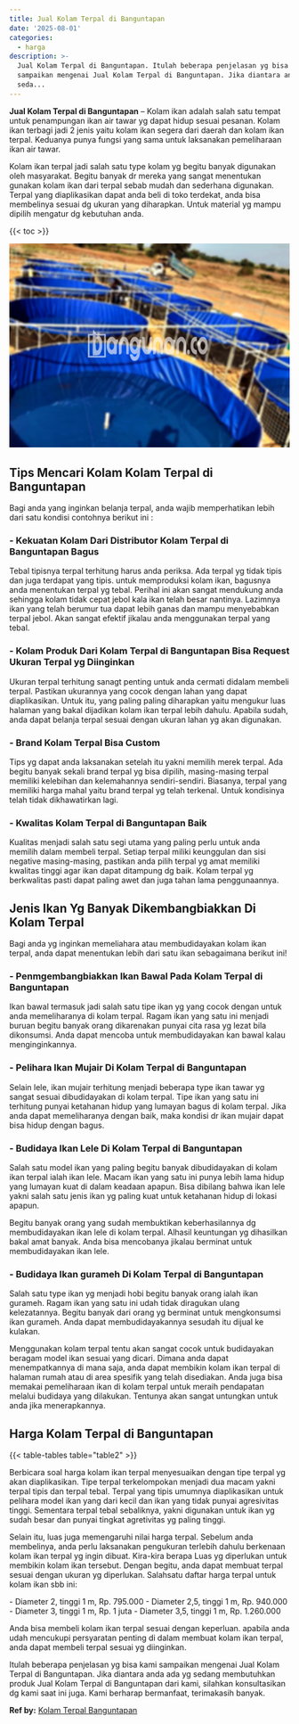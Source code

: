 ```yaml
---
title: Jual Kolam Terpal di Banguntapan
date: '2025-08-01'
categories:
  - harga
description: >-
  Jual Kolam Terpal di Banguntapan. Itulah beberapa penjelasan yg bisa kami
  sampaikan mengenai Jual Kolam Terpal di Banguntapan. Jika diantara anda ada yg
  seda...
---
```


**Jual Kolam Terpal di Banguntapan** – Kolam ikan adalah salah satu tempat untuk penampungan ikan air tawar yg dapat hidup sesuai pesanan. Kolam ikan terbagi jadi 2 jenis yaitu kolam ikan segera dari daerah dan kolam ikan terpal. Keduanya punya fungsi yang sama untuk laksanakan pemeliharaan ikan air tawar.

Kolam ikan terpal jadi salah satu type kolam yg begitu banyak digunakan oleh masyarakat. Begitu banyak dr mereka yang sangat menentukan gunakan kolam ikan dari terpal sebab mudah dan sederhana digunakan. Terpal yang diaplikasikan dapat anda beli di toko terdekat, anda bisa membelinya sesuai dg ukuran yang diharapkan. Untuk material yg mampu dipilih mengatur dg kebutuhan anda.

{{< toc >}}

![Jual Kolam Terpal di Banguntapan](/images/jual-kolam-terpal-02.png)

## Tips Mencari Kolam Kolam Terpal di Banguntapan

Bagi anda yang inginkan belanja terpal, anda wajib memperhatikan lebih dari satu kondisi contohnya berikut ini :

### \- Kekuatan Kolam Dari Distributor Kolam Terpal di Banguntapan Bagus

Tebal tipisnya terpal terhitung harus anda periksa. Ada terpal yg tidak tipis dan juga terdapat yang tipis. untuk memproduksi kolam ikan, bagusnya anda menentukan terpal yg tebal. Perihal ini akan sangat mendukung anda sehingga kolam tidak cepat jebol kala ikan telah besar nantinya. Lazimnya ikan yang telah berumur tua dapat lebih ganas dan mampu menyebabkan terpal jebol. Akan sangat efektif jikalau anda menggunakan terpal yang tebal.

### \- Kolam Produk Dari Kolam Terpal di Banguntapan Bisa Request Ukuran Terpal yg Diinginkan

Ukuran terpal terhitung sanagt penting untuk anda cermati didalam membeli terpal. Pastikan ukurannya yang cocok dengan lahan yang dapat diaplikasikan. Untuk itu, yang paling paling diharapkan yaitu mengukur luas halaman yang bakal dijadikan kolam ikan terpal lebih dahulu. Apabila sudah, anda dapat belanja terpal sesuai dengan ukuran lahan yg akan digunakan.

### \- Brand Kolam Terpal Bisa Custom

Tips yg dapat anda laksanakan setelah itu yakni memilih merek terpal. Ada begitu banyak sekali brand terpal yg bisa dipilih, masing-masing terpal memiliki kelebihan dan kelemahannya sendiri-sendiri. Biasanya, terpal yang memiliki harga mahal yaitu brand terpal yg telah terkenal. Untuk kondisinya telah tidak dikhawatirkan lagi.

### \- Kwalitas Kolam Terpal di Banguntapan Baik

Kualitas menjadi salah satu segi utama yang paling perlu untuk anda memilih dalam membeli terpal. Setiap terpal miliki keunggulan dan sisi negative masing-masing, pastikan anda pilih terpal yg amat memiliki kwalitas tinggi agar ikan dapat ditampung dg baik. Kolam terpal yg berkwalitas pasti dapat paling awet dan juga tahan lama penggunaannya.

## Jenis Ikan Yg Banyak Dikembangbiakkan Di Kolam Terpal

Bagi anda yg inginkan memeliahara atau membudidayakan kolam ikan terpal, anda dapat menentukan lebih dari satu ikan sebagaimana berikut ini!

### \- Penmgembangbiakkan Ikan Bawal Pada Kolam Terpal di Banguntapan

Ikan bawal termasuk jadi salah satu tipe ikan yg yang cocok dengan untuk anda memeliharanya di kolam terpal. Ragam ikan yang satu ini menjadi buruan begitu banyak orang dikarenakan punyai cita rasa yg lezat bila dikonsumsi. Anda dapat mencoba untuk membudidayakan kan bawal kalau menginginkannya.

### \- Pelihara Ikan Mujair Di Kolam Terpal di Banguntapan

Selain lele, ikan mujair terhitung menjadi beberapa type ikan tawar yg sangat sesuai dibudidayakan di kolam terpal. Tipe ikan yang satu ini terhitung punyai ketahanan hidup yang lumayan bagus di kolam terpal. Jika anda dapat memeliharanya dengan baik, maka kondisi dr ikan mujair dapat bisa hidup dengan bagus.

### \- Budidaya Ikan Lele Di Kolam Terpal di Banguntapan

Salah satu model ikan yang paling begitu banyak dibudidayakan di kolam ikan terpal ialah ikan lele. Macam ikan yang satu ini punya lebih lama hidup yang lumayan kuat di dalam keadaan apapun. Bisa dibilang bahwa ikan lele yakni salah satu jenis ikan yg paling kuat untuk ketahanan hidup di lokasi apapun.

Begitu banyak orang yang sudah membuktikan keberhasilannya dg membudidayakan ikan lele di kolam terpal. Alhasil keuntungan yg dihasilkan bakal amat banyak. Anda bisa mencobanya jikalau berminat untuk membudidayakan ikan lele.

### \- Budidaya Ikan gurameh Di Kolam Terpal di Banguntapan

Salah satu type ikan yg menjadi hobi begitu banyak orang ialah ikan gurameh. Ragam ikan yang satu ini udah tidak diragukan ulang kelezatannya. Begitu banyak dari orang yg berminat untuk mengkonsumsi ikan gurameh. Anda dapat membudidayakannya sesudah itu dijual ke kulakan.

Menggunakan kolam terpal tentu akan sangat cocok untuk budidayakan beragam model ikan sesuai yang dicari. Dimana anda dapat menempatkannya di mana saja, anda dapat membikin kolam ikan terpal di halaman rumah atau di area spesifik yang telah disediakan. Anda juga bisa memakai pemeliharaan ikan di kolam terpal untuk meraih pendapatan melalui budidaya yang dilakukan. Tentunya akan sangat untungkan untuk anda jika menerapkannya.

## Harga Kolam Terpal di Banguntapan

{{< table-tables table="table2" >}}

Berbicara soal harga kolam ikan terpal menyesuaikan dengan tipe terpal yg akan diaplikasikan. Tipe terpal terkelompokan menjadi dua macam yakni terpal tipis dan terpal tebal. Terpal yang tipis umumnya diaplikasikan untuk pelihara model ikan yang dari kecil dan ikan yang tidak punyai agresivitas tinggi. Sementara terpal tebal sebaliknya, yakni digunakan untuk ikan yg sudah besar dan punyai tingkat agretivitas yg paling tinggi.

Selain itu, luas juga memengaruhi nilai harga terpal. Sebelum anda membelinya, anda perlu laksanakan pengukuran terlebih dahulu berkenaan kolam ikan terpal yg ingin dibuat. Kira-kira berapa Luas yg diperlukan untuk membikin kolam ikan tersebut. Dengan begitu, anda dapat membuat terpal sesuai dengan ukuran yg diperlukan. Salahsatu daftar harga terpal untuk kolam ikan sbb ini:

\- Diameter 2, tinggi 1 m, Rp. 795.000 - Diameter 2,5, tinggi 1 m, Rp. 940.000 - Diameter 3, tinggi 1 m, Rp. 1 juta - Diameter 3,5, tinggi 1 m, Rp. 1.260.000

Anda bisa membeli kolam ikan terpal sesuai dengan keperluan. apabila anda udah mencukupi persyaratan penting di dalam membuat kolam ikan terpal, anda dapat membeli terpal sesuai yg diinginkan.

Itulah beberapa penjelasan yg bisa kami sampaikan mengenai Jual Kolam Terpal di Banguntapan. Jika diantara anda ada yg sedang membutuhkan produk Jual Kolam Terpal di Banguntapan dari kami, silahkan konsultasikan dg kami saat ini juga. Kami berharap bermanfaat, terimakasih banyak.

**Ref by:** [Kolam Terpal Banguntapan](https://id.wikipedia.org/wiki/Kolam)
